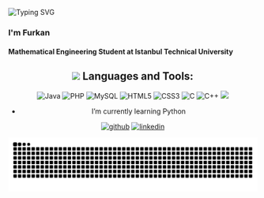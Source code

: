 ![Typing SVG](https://readme-typing-svg.herokuapp.com?color=%CC00FF&lines=Welcome+to+My+GitHub%7C)
### I'm Furkan
#### Mathematical Engineering Student at Istanbul Technical University

<h2 align="center">
</h2> 
<div id="header" align="center">
  


## <img src="https://media2.giphy.com/media/QssGEmpkyEOhBCb7e1/giphy.gif?cid=ecf05e47a0n3gi1bfqntqmob8g9aid1oyj2wr3ds3mg700bl&rid=giphy.gif" width ="25"><b> Languages and Tools:</b>
![Java](https://img.shields.io/badge/java-%23ED8B00.svg?style=for-the-badge&logo=openjdk&logoColor=white) ![PHP](https://img.shields.io/badge/php-%23777BB4.svg?style=for-the-badge&logo=php&logoColor=white) ![MySQL](https://img.shields.io/badge/mysql-%2300000f.svg?style=for-the-badge&logo=mysql&logoColor=white) ![HTML5](https://img.shields.io/badge/html5-%23E34F26.svg?style=for-the-badge&logo=html5&logoColor=white) ![CSS3](https://img.shields.io/badge/css3-%231572B6.svg?style=for-the-badge&logo=css3&logoColor=white) ![C](https://img.shields.io/badge/c-%2300599C.svg?style=for-the-badge&logo=c&logoColor=white) ![C++](https://img.shields.io/badge/c++-%2300599C.svg?style=for-the-badge&logo=c%2B%2B&logoColor=white)
<img src="https://www.animatedimages.org/data/media/562/animated-line-image-0184.gif" width="1920" />
- I’m currently learning Python


[<img src='https://cdn.jsdelivr.net/npm/simple-icons@3.0.1/icons/github.svg' alt='github' height='40'>](https://github.com/furkanatakul)  [<img src='https://cdn.jsdelivr.net/npm/simple-icons@3.0.1/icons/linkedin.svg' alt='linkedin' height='40'>](https://www.linkedin.com/in/furkanatakul/)  

![](https://github.com/BEPb/BEPb/raw/output/github-contribution-grid-snake.svg)
</div>
